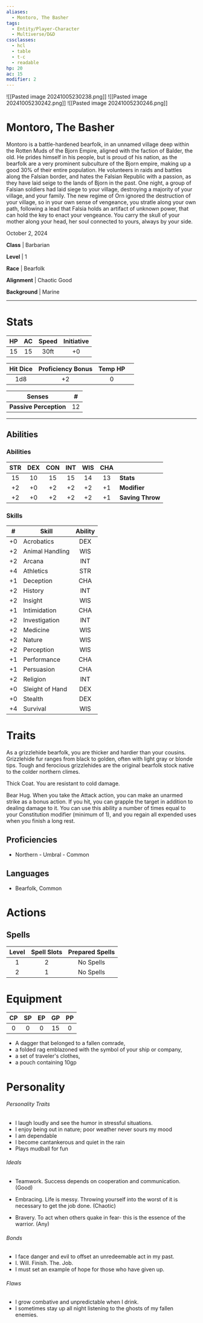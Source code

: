 ```yaml
---
aliases:
  - Montoro, The Basher
tags:
  - Entity/Player-Character
  - Multiverse/D&D
cssclasses:
  - hcl
  - table
  - t-c
  - readable
hp: 20
ac: 15
modifier: 2
---
```

![[Pasted image 20241005230238.png]]
![[Pasted image 20241005230242.png]]
![[Pasted image 20241005230246.png]]

# Montoro, The Basher

Montoro is a battle-hardened bearfolk, in an unnamed village deep within the Rotten Muds of the Bjorn Empire, aligned with the faction of Balder, the old. He prides himself in his people, but is proud of his nation, as the bearfolk are a very prominent subculture of the Bjorn empire, making up a good 30% of their entire population. He volunteers in raids and battles along the Falsian border, and hates the Falsian Republic with a passion, as they have laid seige to the lands of Bjorn in the past. One night, a group of Falsian soldiers had laid siege to your village, destroying a majority of your village, and your family. The new regime of Orn ignored the destruction of your village, so in your own sense of vengeance, you stratle along your own path, following a lead that Falsia holds an artifact of unknown power, that can hold the key to enact your vengeance. You carry the skull of your mother along your head, her soul connected to yours, always by your side.  

October 2, 2024

**Class** |  Barbarian

**Level** | 1  

**Race** |  Bearfolk

**Alignment** |  Chaotic Good

**Background** |  Marine

---

# Stats
| HP  | AC  | Speed | Initiative |
| :-: | :-: | :---: | :--------: |
| 15  | 15  | 30ft  |     +0     |

| Hit Dice | Proficiency Bonus | Temp HP |     |
| :------: | :---------------: | :-----: | --- |
|   1d8    |        +2         |    0    |     |

| Senses | # |
|---|---|
**Passive Perception** | 12|

---

## Abilities
### Abilities
| STR | DEX | CON | INT | WIS | CHA |                  |
| :-: | :-: | :-: | :-: | :-: | :-: | ---------------- |
| 15  | 10  | 15  | 15  | 14  | 13  | **Stats**        |
| +2  | +0  | +2  | +2  | +2  | +1  | **Modifier**     |
| +2  | +0  | +2  | +2  | +2  | +1  | **Saving Throw** |

### Skills
|  #  | Skill           | Ability |
| :-: | --------------- | :-----: |
| +0  | Acrobatics      |   DEX   |
| +2  | Animal Handling |   WIS   |
| +2  | Arcana          |   INT   |
| +4  | Athletics       |   STR   |
| +1  | Deception       |   CHA   |
| +2  | History         |   INT   |
| +2  | Insight         |   WIS   |
| +1  | Intimidation    |   CHA   |
| +2  | Investigation   |   INT   |
| +2  | Medicine        |   WIS   |
| +2  | Nature          |   WIS   |
| +2  | Perception      |   WIS   |
| +1  | Performance     |   CHA   |
| +1  | Persuasion      |   CHA   |
| +2  | Religion        |   INT   |
| +0  | Sleight of Hand |   DEX   |
| +0  | Stealth         |   DEX   |
| +4  | Survival        |   WIS   |

# Traits
As a grizzlehide bearfolk, you are thicker and hardier than your cousins. Grizzlehide fur ranges from black to golden, often with light gray or blonde tips. Tough and ferocious grizzlehides are the original bearfolk stock native to the colder northern climes. 

Thick Coat. You are resistant to cold damage. 

Bear Hug. When you take the Attack action, you can make an unarmed strike as a bonus action. If you hit, you can grapple the target in addition to dealing damage to it. You can use this ability a number of times equal to your Constitution modifier (minimum of 1), and you regain all expended uses when you finish a long rest.
## Proficiencies
- Northern - Umbral - Common
## Languages
- Bearfolk, Common
# Actions

## Spells
| Level | Spell Slots | Prepared Spells |
| :---: | :---------: | :-------------: |
|   1   |      2      |    No Spells    |
|   2   |      1      |    No Spells    |

# Equipment
| CP  | SP  | EP  | GP  | PP  |
| :-: | :-: | :-: | :-: | :-: |
|  0  |  0  |  0  | 15  |  0  |

- A dagger that belonged to a fallen comrade,
- a folded rag emblazoned with the symbol of your ship or company,
- a set of traveler's clothes, 
- a pouch containing 10gp

# Personality
###### Personality Traits
- I laugh loudly and see the humor in stressful situations.
- I enjoy being out in nature; poor weather never sours my mood
- I am dependable
- I become cantankerous and quiet in the rain
- Plays mudball for fun
###### Ideals
- Teamwork. Success depends on cooperation and communication. (Good) 

- Embracing. Life is messy. Throwing yourself into the worst of it is necessary to get the job done. (Chaotic)

- Bravery. To act when others quake in fear- this is the essence of the warrior. (Any)

###### Bonds
- I face danger and evil to offset an unredeemable act in my past.
- I. Will. Finish. The. Job.
- I must set an example of hope for those who have given up.

###### Flaws
- I grow combative and unpredictable when I drink. 
- I sometimes stay up all night listening to the ghosts of my fallen enemies.
